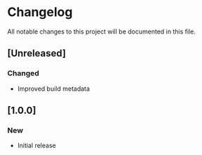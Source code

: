 # Changelog
All notable changes to this project will be documented in this file.

## [Unreleased]

### Changed

- Improved build metadata

## [1.0.0]
### New

- Initial release
  
